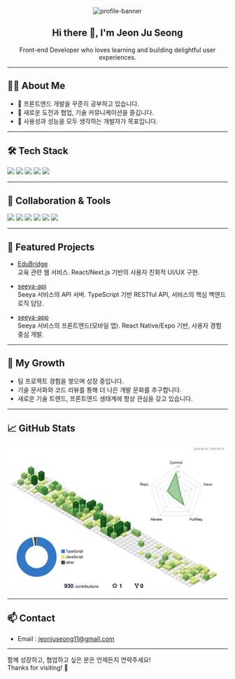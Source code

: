 <div align="center">
  <img src="https://capsule-render.vercel.app/api?type=venom&height=200&text=Jeon%20Ju%20Seong.&fontSize=70&color=0:8871e5,100:b678c4&stroke=b678c4" alt="profile-banner">
</div>

<h2 align="center">Hi there 👋, I'm Jeon Ju Seong</h2>
<p align="center">Front-end Developer who loves learning and building delightful user experiences.</p>

---

## 🧑‍💻 About Me

- 🌱 프론트엔드 개발을 꾸준히 공부하고 있습니다.
- 🚀 새로운 도전과 협업, 기술 커뮤니케이션을 즐깁니다.
- 🎯 사용성과 성능을 모두 생각하는 개발자가 목표입니다.

---

## 🛠️ Tech Stack

<p>
  <img src="https://img.shields.io/badge/HTML5-e34f26?style=flat-square&logo=html5&logoColor=white"/>
  <img src="https://img.shields.io/badge/CSS3-1572b6?style=flat-square&logo=css3&logoColor=white"/>
  <img src="https://img.shields.io/badge/JavaScript-ffb13b?style=flat-square&logo=javascript&logoColor=white"/>
  <img src="https://img.shields.io/badge/React-61dafb?style=flat-square&logo=react&logoColor=white"/>
  <img src="https://img.shields.io/badge/Next.js-000000?style=flat-square&logo=next.js&logoColor=white"/>
</p>

---

## 🧩 Collaboration & Tools

<p>
  <img src="https://img.shields.io/badge/VS%20Code-007ACC?style=flat-square&logo=visual-studio-code&logoColor=white"/>
  <img src="https://img.shields.io/badge/Slack-4A154B?style=flat-square&logo=slack&logoColor=white"/>
  <img src="https://img.shields.io/badge/Notion-000000?style=flat-square&logo=notion&logoColor=white"/>
  <img src="https://img.shields.io/badge/Figma-F24E1E?style=flat-square&logo=figma&logoColor=white"/>
  <img src="https://img.shields.io/badge/Git-F05032?style=flat-square&logo=git&logoColor=white"/>
  <img src="https://img.shields.io/badge/GitHub-181717?style=flat-square&logo=github&logoColor=white"/>
</p>

---

## 🌟 Featured Projects

- [EduBridge](https://github.com/jeonjuseong11/EduBridge)  
  교육 관련 웹 서비스. React/Next.js 기반의 사용자 친화적 UI/UX 구현.

- [seeya-api](https://github.com/jeonjuseong11/seeya-api)  
  Seeya 서비스의 API 서버. TypeScript 기반 RESTful API, 서비스의 핵심 백엔드 로직 담당.

- [seeya-app](https://github.com/zzangmin2/seeya-app)  
  Seeya 서비스의 프론트엔드(모바일 앱). React Native/Expo 기반, 사용자 경험 중심 개발.

---

## 🚩 My Growth

- 팀 프로젝트 경험을 쌓으며 성장 중입니다.
- 기술 문서화와 코드 리뷰를 통해 더 나은 개발 문화를 추구합니다.
- 새로운 기술 트렌드, 프론트엔드 생태계에 항상 관심을 갖고 있습니다.

---

## 📈 GitHub Stats

<p align="center">
  <img src="./profile-3d-contrib/profile-green-animate.svg" />
</p>

---

## 📫 Contact

- Email : jeonjuseong11@gmail.com

---

함께 성장하고, 협업하고 싶은 분은 언제든지 연락주세요!  
Thanks for visiting! 🙌
